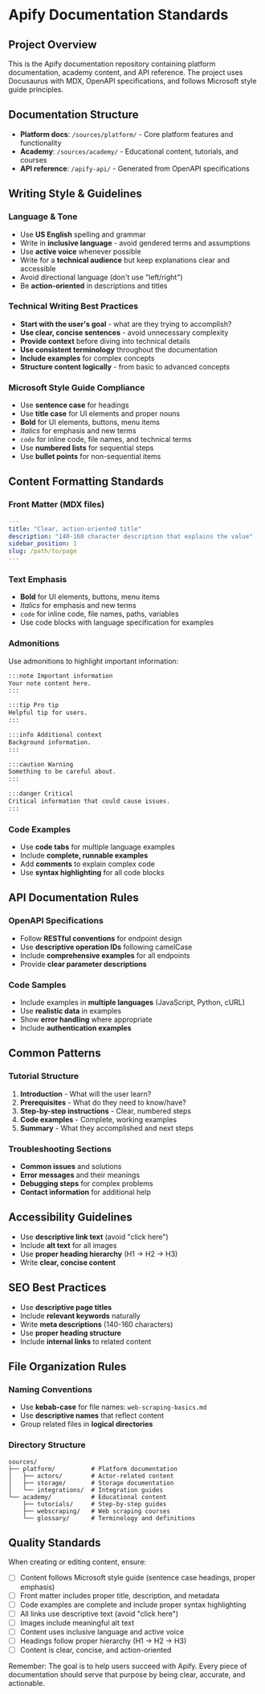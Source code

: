 # Apify Documentation Standards

## Project Overview

This is the Apify documentation repository containing platform documentation, academy content, and API reference. The project uses Docusaurus with MDX, OpenAPI specifications, and follows Microsoft style guide principles.

## Documentation Structure

- **Platform docs**: `/sources/platform/` - Core platform features and functionality
- **Academy**: `/sources/academy/` - Educational content, tutorials, and courses
- **API reference**: `/apify-api/` - Generated from OpenAPI specifications

## Writing Style & Guidelines

### Language & Tone

- Use **US English** spelling and grammar
- Write in **inclusive language** - avoid gendered terms and assumptions
- Use **active voice** whenever possible
- Write for a **technical audience** but keep explanations clear and accessible
- Avoid directional language (don't use "left/right")
- Be **action-oriented** in descriptions and titles

### Technical Writing Best Practices

- **Start with the user's goal** - what are they trying to accomplish?
- **Use clear, concise sentences** - avoid unnecessary complexity
- **Provide context** before diving into technical details
- **Use consistent terminology** throughout the documentation
- **Include examples** for complex concepts
- **Structure content logically** - from basic to advanced concepts

### Microsoft Style Guide Compliance

- Use **sentence case** for headings
- Use **title case** for UI elements and proper nouns
- **Bold** for UI elements, buttons, menu items
- _Italics_ for emphasis and new terms
- `code` for inline code, file names, and technical terms
- Use **numbered lists** for sequential steps
- Use **bullet points** for non-sequential items

## Content Formatting Standards

### Front Matter (MDX files)

```yaml
---
title: "Clear, action-oriented title"
description: "140-160 character description that explains the value"
sidebar_position: 1
slug: /path/to/page
---
```

### Text Emphasis

- **Bold** for UI elements, buttons, menu items
- _Italics_ for emphasis and new terms
- `code` for inline code, file names, paths, variables
- Use code blocks with language specification for examples

### Admonitions

Use admonitions to highlight important information:

```markdown
:::note Important information
Your note content here.
:::

:::tip Pro tip
Helpful tip for users.
:::

:::info Additional context
Background information.
:::

:::caution Warning
Something to be careful about.
:::

:::danger Critical
Critical information that could cause issues.
:::
```

### Code Examples

- Use **code tabs** for multiple language examples
- Include **complete, runnable examples**
- Add **comments** to explain complex code
- Use **syntax highlighting** for all code blocks

## API Documentation Rules

### OpenAPI Specifications

- Follow **RESTful conventions** for endpoint design
- Use **descriptive operation IDs** following camelCase
- Include **comprehensive examples** for all endpoints
- Provide **clear parameter descriptions**

### Code Samples

- Include examples in **multiple languages** (JavaScript, Python, cURL)
- Use **realistic data** in examples
- Show **error handling** where appropriate
- Include **authentication examples**

## Common Patterns

### Tutorial Structure

1. **Introduction** - What will the user learn?
2. **Prerequisites** - What do they need to know/have?
3. **Step-by-step instructions** - Clear, numbered steps
4. **Code examples** - Complete, working examples
5. **Summary** - What they accomplished and next steps

### Troubleshooting Sections

- **Common issues** and solutions
- **Error messages** and their meanings
- **Debugging steps** for complex problems
- **Contact information** for additional help

## Accessibility Guidelines

- Use **descriptive link text** (avoid "click here")
- Include **alt text** for all images
- Use **proper heading hierarchy** (H1 → H2 → H3)
- Write **clear, concise content**

## SEO Best Practices

- Use **descriptive page titles**
- Include **relevant keywords** naturally
- Write **meta descriptions** (140-160 characters)
- Use **proper heading structure**
- Include **internal links** to related content

## File Organization Rules

### Naming Conventions

- Use **kebab-case** for file names: `web-scraping-basics.md`
- Use **descriptive names** that reflect content
- Group related files in **logical directories**

### Directory Structure

```text
sources/
├── platform/          # Platform documentation
│   ├── actors/        # Actor-related content
│   ├── storage/       # Storage documentation
│   └── integrations/  # Integration guides
└── academy/           # Educational content
    ├── tutorials/     # Step-by-step guides
    ├── webscraping/   # Web scraping courses
    └── glossary/      # Terminology and definitions
```

## Quality Standards

When creating or editing content, ensure:

- [ ] Content follows Microsoft style guide (sentence case headings, proper emphasis)
- [ ] Front matter includes proper title, description, and metadata
- [ ] Code examples are complete and include proper syntax highlighting
- [ ] All links use descriptive text (avoid "click here")
- [ ] Images include meaningful alt text
- [ ] Content uses inclusive language and active voice
- [ ] Headings follow proper hierarchy (H1 → H2 → H3)
- [ ] Content is clear, concise, and action-oriented

Remember: The goal is to help users succeed with Apify. Every piece of documentation should serve that purpose by being clear, accurate, and actionable.
